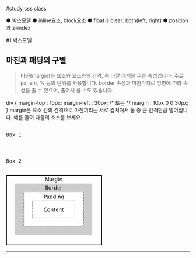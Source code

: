 #study css class

● 박스모델
● inline요소, block요소
● float과 clear: both(left, right)
● position과 z-index




#1.박스모델
## 마진과 패딩의 구별

>마진(margin)은 요소와 요소와의 간격, 즉 바깥 여백을 주는 속성입니다. 주로 px, em, % 등의 단위를 사용합니다.
border 속성과 마찬가지로 방향에 따라 속성을 줄 수 있으며, 줄여서 쓸 수도 있습니다.

div {
  margin-top : 10px;
  margin-left : 30px;
  /* 또는 */
  margin : 10px 0 0 30px;
}
margin은 요소 간의 간격으로 마진끼리는 서로 겹쳐져서 둘 중 큰 간격만큼 벌어집니다. 예를 들어 다음의 소스를 보세요.

<pre> 
<div style="margin-bottom:10px;">Box 1</div>
<div style="margin-top:30px;">Box 2</div>
</pre>


![boxmodel](./img/boxmodel.png)







<hr/>